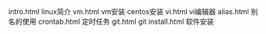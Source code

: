 intro.html   linux简介
vm.html      vm安装 centos安装
vi.html      vi编辑器
alias.html   别名的使用
crontab.html 定时任务
git.html     git
install.html 软件安装